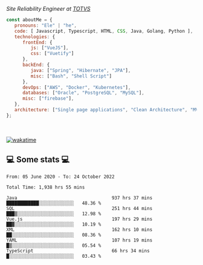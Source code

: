 <p><em>Site Reliability Engineer at <a href="https://www.totvs.com/">TOTVS</a></br>
</em></p>


```javascript
const aboutMe = {
   pronouns: "Ele" | "he",
   code: [ Javascript, Typescript, HTML, CSS, Java, Golang, Python ],
   technologies: {
      frontEnd: {
         js: ["VueJS"],
         css: ["Vuetify"]
      },
      backEnd: {
         java: ["Spring", "Hibernate", "JPA"],
         misc: ["Bash", "Shell Script"]
      },
      devOps: ["AWS", "Docker", "Kubernetes"],
      databases: ["Oracle", "PostgreSQL", "MySQL"],
      misc: ["firebase"],
   },
   architecture: ["Single page applications", "Clean Architecture", "MVC", "Microservices"],
};
```
</br></br>
[![wakatime](https://wakatime.com/badge/user/a3a8ed06-d304-4d6b-bc86-4adc418cdea7.svg)](https://wakatime.com/@a3a8ed06-d304-4d6b-bc86-4adc418cdea7)
<h2>💻 Some stats 💻</h2>

<!--START_SECTION:waka-->

```text
From: 05 June 2020 - To: 24 October 2022

Total Time: 1,938 hrs 55 mins

Java                                   937 hrs 37 mins ████████████░░░░░░░░░░░░░   48.36 %
SQL                                    251 hrs 44 mins ███▒░░░░░░░░░░░░░░░░░░░░░   12.98 %
Vue.js                                 197 hrs 29 mins ██▓░░░░░░░░░░░░░░░░░░░░░░   10.19 %
XML                                    162 hrs 10 mins ██░░░░░░░░░░░░░░░░░░░░░░░   08.36 %
YAML                                   107 hrs 19 mins █▒░░░░░░░░░░░░░░░░░░░░░░░   05.54 %
TypeScript                             66 hrs 34 mins  █░░░░░░░░░░░░░░░░░░░░░░░░   03.43 %
```

<!--END_SECTION:waka-->
